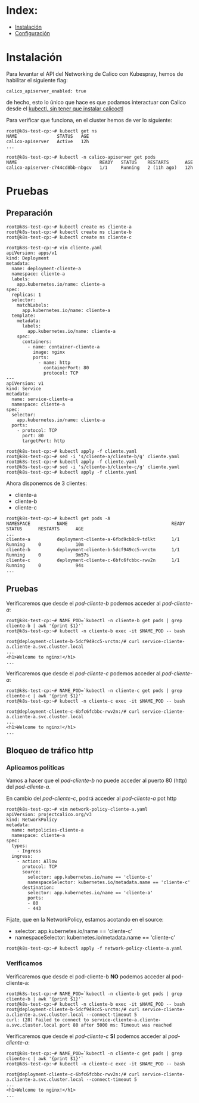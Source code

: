 # Index:

* [Instalación](#id10)
* [Configuración](#id20)

# Instalación <div id='id10' />

Para levantar el API del Networking de Calico con Kubespray, hemos de habilitar el siguiente flag:

```
calico_apiserver_enabled: true
```

de hecho, esto lo único que hace es que podamos interactuar con Calico desde el [kubectl, sin tener que instalar calicoctl](https://docs.tigera.io/calico/latest/operations/install-apiserver)

Para verificar que funciona, en el cluster hemos de ver lo siguiente:

```
root@k8s-test-cp:~# kubectl get ns
NAME               STATUS   AGE
calico-apiserver   Active   12h
...

root@k8s-test-cp:~# kubectl -n calico-apiserver get pods
NAME                               READY   STATUS    RESTARTS      AGE
calico-apiserver-c744cd8bb-nbgcv   1/1     Running   2 (11h ago)   12h
```

# Pruebas <div id='id20' />

## Preparación

```
root@k8s-test-cp:~# kubectl create ns cliente-a
root@k8s-test-cp:~# kubectl create ns cliente-b
root@k8s-test-cp:~# kubectl create ns cliente-c
```

```
root@k8s-test-cp:~# vim cliente.yaml
apiVersion: apps/v1
kind: Deployment
metadata:
  name: deployment-cliente-a
  namespace: cliente-a
  labels:
    app.kubernetes.io/name: cliente-a
spec:
  replicas: 1
  selector:
    matchLabels:
      app.kubernetes.io/name: cliente-a
  template:
    metadata:
      labels:
        app.kubernetes.io/name: cliente-a
    spec:
      containers:
        - name: container-cliente-a
          image: nginx
          ports:
            - name: http
              containerPort: 80
              protocol: TCP
---
apiVersion: v1
kind: Service
metadata:
  name: service-cliente-a
  namespace: cliente-a
spec:
  selector:
    app.kubernetes.io/name: cliente-a
  ports:
    - protocol: TCP
      port: 80
      targetPort: http
```

```
root@k8s-test-cp:~# kubectl apply -f cliente.yaml
root@k8s-test-cp:~# sed -i 's/cliente-a/cliente-b/g' cliente.yaml
root@k8s-test-cp:~# kubectl apply -f cliente.yaml
root@k8s-test-cp:~# sed -i 's/cliente-b/cliente-c/g' cliente.yaml
root@k8s-test-cp:~# kubectl apply -f cliente.yaml
```

Ahora disponemos de 3 clientes:
* cliente-a
* cliente-b
* cliente-c

```
root@k8s-test-cp:~# kubectl get pods -A
NAMESPACE          NAME                                       READY   STATUS      RESTARTS      AGE
...
cliente-a          deployment-cliente-a-6fbd9cb8c9-tdlkt      1/1     Running     0             10m
cliente-b          deployment-cliente-b-5dcf949cc5-vrctm      1/1     Running     0             9m57s
cliente-c          deployment-cliente-c-6bfc6fcbbc-rwv2n      1/1     Running     0             94s
...
```
## Pruebas


Verificaremos que desde el *pod-cliente-b* podemos acceder al *pod-cliente-a*:

```
root@k8s-test-cp:~# NAME_POD=`kubectl -n cliente-b get pods | grep cliente-b | awk '{print $1}'`
root@k8s-test-cp:~# kubectl -n cliente-b exec -it $NAME_POD -- bash

root@deployment-cliente-b-5dcf949cc5-vrctm:/# curl service-cliente-a.cliente-a.svc.cluster.local
...
<h1>Welcome to nginx!</h1>
...
```

Verificaremos que desde el *pod-cliente-c* podemos acceder al *pod-cliente-a*:

```
root@k8s-test-cp:~# NAME_POD=`kubectl -n cliente-c get pods | grep cliente-c | awk '{print $1}'`
root@k8s-test-cp:~# kubectl -n cliente-c exec -it $NAME_POD -- bash

root@deployment-cliente-c-6bfc6fcbbc-rwv2n:/# curl service-cliente-a.cliente-a.svc.cluster.local
...
<h1>Welcome to nginx!</h1>
...
```

## Bloqueo de tráfico http

### Aplicamos políticas

Vamos a hacer que el *pod-cliente-b* no puede acceder al puerto 80 (http) del *pod-cliente-a*.

En cambio del *pod-cliente-c*, podrá acceder al *pod-cliente-a* pot http

```
root@k8s-test-cp:~# vim network-policy-cliente-a.yaml
apiVersion: projectcalico.org/v3
kind: NetworkPolicy
metadata:
  name: netpolicies-cliente-a
  namespace: cliente-a 
spec:
  types:
    - Ingress
  ingress:
    - action: Allow
      protocol: TCP
      source:
        selector: app.kubernetes.io/name == 'cliente-c'
        namespaceSelector: kubernetes.io/metadata.name == 'cliente-c'
      destination:
        selector: app.kubernetes.io/name == 'cliente-a'
        ports:
        - 80
        - 443
```

Fijate, que en la NetworkPolicy, estamos acotando en el source:
* selector: app.kubernetes.io/name == 'cliente-c'
* namespaceSelector: kubernetes.io/metadata.name == 'cliente-c'

```
root@k8s-test-cp:~# kubectl apply -f network-policy-cliente-a.yaml
```

### Verificamos

Verificaremos que desde el pod-cliente-b **NO** podemos acceder al pod-cliente-a:

```
root@k8s-test-cp:~# NAME_POD=`kubectl -n cliente-b get pods | grep cliente-b | awk '{print $1}'`
root@k8s-test-cp:~# kubectl -n cliente-b exec -it $NAME_POD -- bash
root@deployment-cliente-b-5dcf949cc5-vrctm:/# curl service-cliente-a.cliente-a.svc.cluster.local --connect-timeout 5
curl: (28) Failed to connect to service-cliente-a.cliente-a.svc.cluster.local port 80 after 5000 ms: Timeout was reached
```

Verificaremos que desde el *pod-cliente-c* **SI** podemos acceder al *pod-cliente-a*:

```
root@k8s-test-cp:~# NAME_POD=`kubectl -n cliente-c get pods | grep cliente-c | awk '{print $1}'`
root@k8s-test-cp:~# kubectl -n cliente-c exec -it $NAME_POD -- bash

root@deployment-cliente-c-6bfc6fcbbc-rwv2n:/# curl service-cliente-a.cliente-a.svc.cluster.local --connect-timeout 5
...
<h1>Welcome to nginx!</h1>
...
```